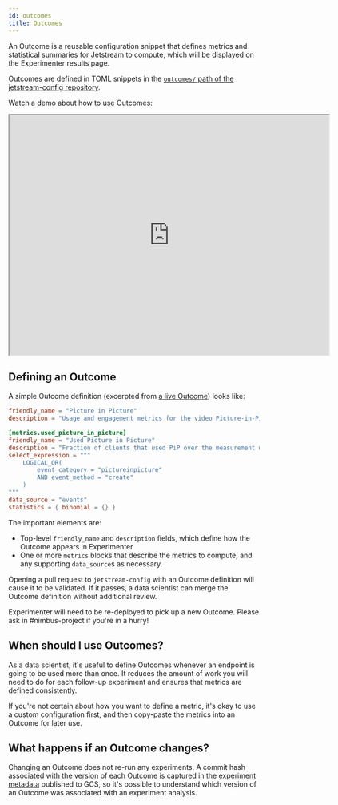 ```yaml
---
id: outcomes
title: Outcomes
---
```


An Outcome is a reusable configuration snippet
that defines metrics and statistical summaries for Jetstream to compute,
which will be displayed on the Experimenter results page.

Outcomes are defined in TOML snippets in the [`outcomes/` path of the jetstream-config repository](https://github.com/mozilla/jetstream-config/tree/main/outcomes).

Watch a demo about how to use Outcomes:

<iframe src="https://drive.google.com/file/d/10pHG1S8ucpVBlNgCq2CIR5lXPLdJQfwm/preview" width="640" height="480"></iframe>

## Defining an Outcome

A simple Outcome definition (excerpted from [a live Outcome](https://github.com/mozilla/jetstream-config/blob/main/outcomes/firefox_desktop/picture_in_picture.toml)) looks like:

```toml
friendly_name = "Picture in Picture"
description = "Usage and engagement metrics for the video Picture-in-Picture feature."

[metrics.used_picture_in_picture]
friendly_name = "Used Picture in Picture"
description = "Fraction of clients that used PiP over the measurement window"
select_expression = """
    LOGICAL_OR(
        event_category = "pictureinpicture"
        AND event_method = "create"
    )
"""
data_source = "events"
statistics = { binomial = {} }
```

The important elements are:

* Top-level `friendly_name` and `description` fields, which define how the Outcome appears in Experimenter
* One or more `metrics` blocks that describe the metrics to compute, and any supporting `data_source`s as necessary.

Opening a pull request to `jetstream-config` with an Outcome definition will cause it to be validated.
If it passes, a data scientist can merge the Outcome definition without additional review.

Experimenter will need to be re-deployed to pick up a new Outcome. Please ask in #nimbus-project if you're in a hurry!

## When should I use Outcomes?

As a data scientist, it's useful to define Outcomes whenever an endpoint is going to be used more than once.
It reduces the amount of work you will need to do for each follow-up experiment and ensures that metrics are defined consistently.

If you're not certain about how you want to define a metric, it's okay to use a custom configuration first,
and then copy-paste the metrics into an Outcome for later use.

## What happens if an Outcome changes?

Changing an Outcome does not re-run any experiments.
A commit hash associated with the version of each Outcome is captured in the [experiment metadata](jetstream/data-products.md) published to GCS,
so it's possible to understand which version of an Outcome was associated with an experiment analysis.
